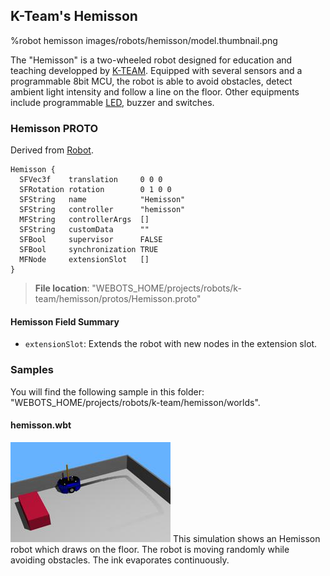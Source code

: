 ## K-Team's Hemisson

%robot hemisson images/robots/hemisson/model.thumbnail.png

The "Hemisson" is a two-wheeled robot designed for education and teaching developped by [K-TEAM](https://www.k-team.com/mobile-robotics-products/old-products/hemisson).
Equipped with several sensors and a programmable 8bit MCU, the robot is able to avoid obstacles, detect ambient light intensity and follow a line on the floor.
Other equipments include programmable [LED](../reference/led.md), buzzer and switches.

### Hemisson PROTO

Derived from [Robot](../reference/robot.md).

```
Hemisson {
  SFVec3f    translation     0 0 0
  SFRotation rotation        0 1 0 0
  SFString   name            "Hemisson"
  SFString   controller      "hemisson"
  MFString   controllerArgs  []
  SFString   customData      ""
  SFBool     supervisor      FALSE
  SFBool     synchronization TRUE
  MFNode     extensionSlot   []
}
```

> **File location**: "WEBOTS\_HOME/projects/robots/k-team/hemisson/protos/Hemisson.proto"

#### Hemisson Field Summary

- `extensionSlot`: Extends the robot with new nodes in the extension slot.

### Samples

You will find the following sample in this folder: "WEBOTS\_HOME/projects/robots/k-team/hemisson/worlds".

#### hemisson.wbt

![hemisson.wbt.png](images/robots/hemisson/hemisson.wbt.thumbnail.jpg) This simulation shows an Hemisson robot which draws on the floor.
The robot is moving randomly while avoiding obstacles.
The ink evaporates continuously.
